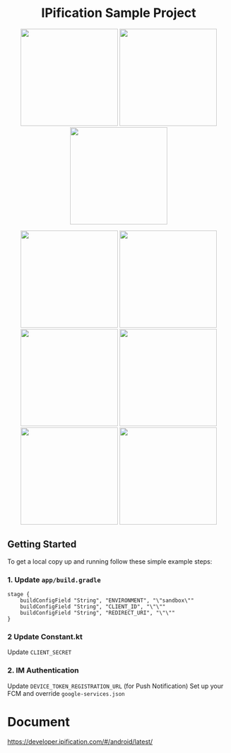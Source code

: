 
<h1 align="center">IPification Sample Project</h1>

<p align="center">
<img src='https://user-images.githubusercontent.com/4114159/176865959-8c16cbd7-cdee-4cb4-bd37-7bdd2fce7659.png' width='220'>
<img src='https://user-images.githubusercontent.com/4114159/176863776-8961c9d7-a64f-4b14-965e-1ddc222bd96e.png' width='220'>
<img src='https://user-images.githubusercontent.com/4114159/176863792-ee7ffc89-600e-42f8-ad75-2475726c5929.png' width='220'>

</p>
<p align="center">
<img src='https://user-images.githubusercontent.com/4114159/176865974-427bad75-1993-4d25-ba2e-c3f742575d84.png' width='220'>
<img src='https://user-images.githubusercontent.com/4114159/176865227-d9b565c4-ec0e-44f3-80a4-c39d960ae066.png' width='220'>
<img src='https://user-images.githubusercontent.com/4114159/176865253-856df6fd-a951-4ba0-bf76-22d47d276743.png' width='220'>
<img src='https://user-images.githubusercontent.com/4114159/176865288-c842e3ce-7d9f-45bc-93c8-15f370d48961.png' width='220'>
<img src='https://user-images.githubusercontent.com/4114159/176865314-04082643-c9fc-475d-99b4-c873e1d90152.png' width='220'>
<img src='https://user-images.githubusercontent.com/4114159/176865326-b7eb2c08-0c3f-466c-aa88-712e42eb782f.png' width='220'>
</p>


<!-- GETTING STARTED -->
## Getting Started

To get a local copy up and running follow these simple example steps:


### 1. Update `app/build.gradle`
```
stage {
    buildConfigField "String", "ENVIRONMENT", "\"sandbox\""
    buildConfigField "String", "CLIENT_ID", "\"\""
    buildConfigField "String", "REDIRECT_URI", "\"\""
}
```
### 2 Update Constant.kt
Update `CLIENT_SECRET`

### 2. IM Authentication
Update `DEVICE_TOKEN_REGISTRATION_URL` (for Push Notification)
Set up your FCM and override `google-services.json`

  


# Document

https://developer.ipification.com/#/android/latest/
